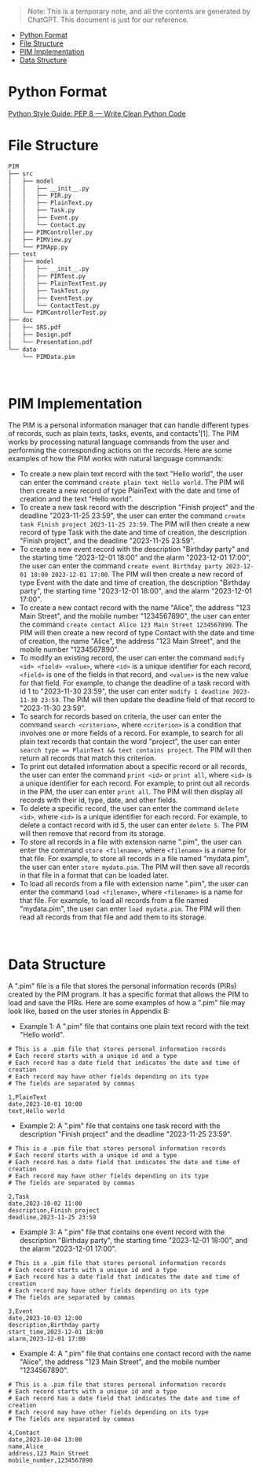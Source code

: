 > Note: This is a temporary note, and all the contents are generated by ChatGPT. This document is just for our reference.

- [Python Format](#python-format)
- [File Structure](#file-structure)
- [PIM Implementation](#pim-implementation)
- [Data Structure](#data-structure)

# Python Format
[Python Style Guide: PEP 8 — Write Clean Python Code](https://mayureshkedari.medium.com/python-style-guide-pep-8-write-clean-python-code-93f35826d7de#:~:text=Python%20Style%20Guide%3A%20PEP%208%20%E2%80%94%20Write%20Clean,Python%20Style%20Guide%3A%20https%3A%2F%2Fwww.python.org%2Fdev%2Fpeps%2Fpep-0008%2F%20...%205%20Conclusion%3A%20)



# File Structure
```txt
PIM
├── src
│   ├── model
│   │   ├── __init__.py
│   │   ├── PIR.py
│   │   ├── PlainText.py
│   │   ├── Task.py
│   │   ├── Event.py
│   │   └── Contact.py
│   ├── PIMController.py
│   ├── PIMView.py
│   └── PIMApp.py
├── test
│   ├── model
│   │   ├── __init__.py
│   │   ├── PIRTest.py
│   │   ├── PlainTextTest.py
│   │   ├── TaskTest.py
│   │   ├── EventTest.py
│   │   └── ContactTest.py
│   └── PIMControllerTest.py
├── doc
│   ├── SRS.pdf
│   ├── Design.pdf
│   └── Presentation.pdf
└── data
    └── PIMData.pim
```
<br>

# PIM Implementation
The PIM is a personal information manager that can handle different types of records, such as plain texts, tasks, events, and contacts¹[1]. The PIM works by processing natural language commands from the user and performing the corresponding actions on the records. Here are some examples of how the PIM works with natural language commands:

- To create a new plain text record with the text "Hello world", the user can enter the command `create plain text Hello world`. The PIM will then create a new record of type PlainText with the date and time of creation and the text "Hello world".
- To create a new task record with the description "Finish project" and the deadline "2023-11-25 23:59", the user can enter the command `create task Finish project 2023-11-25 23:59`. The PIM will then create a new record of type Task with the date and time of creation, the description "Finish project", and the deadline "2023-11-25 23:59".
- To create a new event record with the description "Birthday party" and the starting time "2023-12-01 18:00" and the alarm "2023-12-01 17:00", the user can enter the command `create event Birthday party 2023-12-01 18:00 2023-12-01 17:00`. The PIM will then create a new record of type Event with the date and time of creation, the description "Birthday party", the starting time "2023-12-01 18:00", and the alarm "2023-12-01 17:00".
- To create a new contact record with the name "Alice", the address "123 Main Street", and the mobile number "1234567890", the user can enter the command `create contact Alice 123 Main Street 1234567890`. The PIM will then create a new record of type Contact with the date and time of creation, the name "Alice", the address "123 Main Street", and the mobile number "1234567890".
- To modify an existing record, the user can enter the command `modify <id> <field> <value>`, where `<id>` is a unique identifier for each record, `<field>` is one of the fields in that record, and `<value>` is the new value for that field. For example, to change the deadline of a task record with id 1 to "2023-11-30 23:59", the user can enter `modify 1 deadline 2023-11-30 23:59`. The PIM will then update the deadline field of that record to "2023-11-30 23:59".
- To search for records based on criteria, the user can enter the command `search <criterion>`, where `<criterion>` is a condition that involves one or more fields of a record. For example, to search for all plain text records that contain the word "project", the user can enter `search type == PlainText && text contains project`. The PIM will then return all records that match this criterion.
- To print out detailed information about a specific record or all records, the user can enter the command `print <id>` or `print all`, where `<id>` is a unique identifier for each record. For example, to print out all records in the PIM, the user can enter `print all`. The PIM will then display all records with their id, type, date, and other fields.
- To delete a specific record, the user can enter the command `delete <id>`, where `<id>` is a unique identifier for each record. For example, to delete a contact record with id 5, the user can enter `delete 5`. The PIM will then remove that record from its storage.
- To store all records in a file with extension name ".pim", the user can enter the command `store <filename>`, where `<filename>` is a name for that file. For example, to store all records in a file named "mydata.pim", the user can enter `store mydata.pim`. The PIM will then save all records in that file in a format that can be loaded later.
- To load all records from a file with extension name ".pim", the user can enter the command `load <filename>`, where `<filename>` is a name for that file. For example, to load all records from a file named "mydata.pim", the user can enter `load mydata.pim`. The PIM will then read all records from that file and add them to its storage.

<br>

# Data Structure
A ".pim" file is a file that stores the personal information records (PIRs) created by the PIM program. It has a specific format that allows the PIM to load and save the PIRs. Here are some examples of how a ".pim" file may look like, based on the user stories in Appendix B:

- Example 1: A ".pim" file that contains one plain text record with the text "Hello world".

```
# This is a .pim file that stores personal information records
# Each record starts with a unique id and a type
# Each record has a date field that indicates the date and time of creation
# Each record may have other fields depending on its type
# The fields are separated by commas

1,PlainText
date,2023-10-01 10:00
text,Hello world
```

- Example 2: A ".pim" file that contains one task record with the description "Finish project" and the deadline "2023-11-25 23:59".

```
# This is a .pim file that stores personal information records
# Each record starts with a unique id and a type
# Each record has a date field that indicates the date and time of creation
# Each record may have other fields depending on its type
# The fields are separated by commas

2,Task
date,2023-10-02 11:00
description,Finish project
deadline,2023-11-25 23:59
```

- Example 3: A ".pim" file that contains one event record with the description "Birthday party", the starting time "2023-12-01 18:00", and the alarm "2023-12-01 17:00".

```
# This is a .pim file that stores personal information records
# Each record starts with a unique id and a type
# Each record has a date field that indicates the date and time of creation
# Each record may have other fields depending on its type
# The fields are separated by commas

3,Event
date,2023-10-03 12:00
description,Birthday party
start_time,2023-12-01 18:00
alarm,2023-12-01 17:00
```

- Example 4: A ".pim" file that contains one contact record with the name "Alice", the address "123 Main Street", and the mobile number "1234567890".

```
# This is a .pim file that stores personal information records
# Each record starts with a unique id and a type
# Each record has a date field that indicates the date and time of creation
# Each record may have other fields depending on its type
# The fields are separated by commas

4,Contact
date,2023-10-04 13:00
name,Alice
address,123 Main Street
mobile_number,1234567890
```
